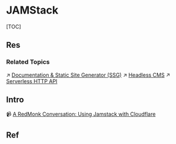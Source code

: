 # JAMStack

[TOC]



## Res
### Related Topics
↗ [Documentation & Static Site Generator (SSG)](../🤖%20WebApps/Documentation%20&%20Static%20Site%20Generator%20(SSG)/Documentation%20&%20Static%20Site%20Generator%20(SSG).md)
↗ [Headless CMS](../🤖%20WebApps/Content%20Management%20System%20(CMS)/Headless%20CMS/Headless%20CMS.md)
↗ [Serverless HTTP API](../../🥪%20Middleware/👬%20API%20Dev%20&%20Data%20Access%20Layer/Web%20API/Serverless%20HTTP%20API/Serverless%20HTTP%20API.md)



## Intro
📹 [A RedMonk Conversation: Using Jamstack with Cloudflare](https://youtu.be/mzgmxTa0m8o)



## Ref
[JAMStack 架构简介]: https://www.jianshu.com/p/400762fe6c8d
[Introduction to the Jamstack: Build Secure, High-Performance Sites]: https://www.sitepoint.com/learn-jamstack/
